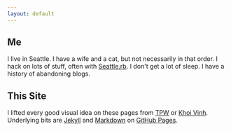 ```yaml
---
layout: default
---
```


## Me

I live in Seattle. I have a wife and a cat, but not necessarily in that order. I hack on lots of stuff, often with [Seattle.rb][]. I don't get a lot of sleep. I have a history of abandoning blogs.

[Seattle.rb]: http://www.seattlerb.org

## This Site

I lifted every good visual idea on these pages from [TPW][] or [Khoi Vinh][]. Underlying bits are [Jekyll][] and [Markdown][] on [GitHub Pages][].

[TPW]:          http://github.com/mojombo
[Khoi Vinh]:    http://www.subtraction.com
[Jekyll]:       http://github.com/mojombo/jekyll
[Markdown]:     http://daringfireball.net/projects/markdown
[GitHub Pages]: http://github.com/blog/272-github-pages
